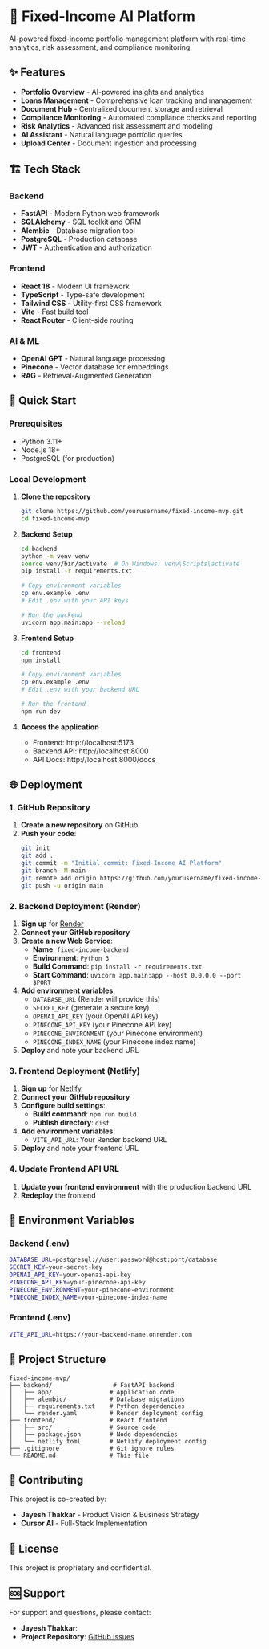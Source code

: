 # 🚀 Fixed-Income AI Platform

AI-powered fixed-income portfolio management platform with real-time analytics, risk assessment, and compliance monitoring.

## ✨ Features

- **Portfolio Overview** - AI-powered insights and analytics
- **Loans Management** - Comprehensive loan tracking and management
- **Document Hub** - Centralized document storage and retrieval
- **Compliance Monitoring** - Automated compliance checks and reporting
- **Risk Analytics** - Advanced risk assessment and modeling
- **AI Assistant** - Natural language portfolio queries
- **Upload Center** - Document ingestion and processing

## 🏗️ Tech Stack

### Backend
- **FastAPI** - Modern Python web framework
- **SQLAlchemy** - SQL toolkit and ORM
- **Alembic** - Database migration tool
- **PostgreSQL** - Production database
- **JWT** - Authentication and authorization

### Frontend
- **React 18** - Modern UI framework
- **TypeScript** - Type-safe development
- **Tailwind CSS** - Utility-first CSS framework
- **Vite** - Fast build tool
- **React Router** - Client-side routing

### AI & ML
- **OpenAI GPT** - Natural language processing
- **Pinecone** - Vector database for embeddings
- **RAG** - Retrieval-Augmented Generation

## 🚀 Quick Start

### Prerequisites
- Python 3.11+
- Node.js 18+
- PostgreSQL (for production)

### Local Development

1. **Clone the repository**
   ```bash
   git clone https://github.com/yourusername/fixed-income-mvp.git
   cd fixed-income-mvp
   ```

2. **Backend Setup**
   ```bash
   cd backend
   python -m venv venv
   source venv/bin/activate  # On Windows: venv\Scripts\activate
   pip install -r requirements.txt
   
   # Copy environment variables
   cp env.example .env
   # Edit .env with your API keys
   
   # Run the backend
   uvicorn app.main:app --reload
   ```

3. **Frontend Setup**
   ```bash
   cd frontend
   npm install
   
   # Copy environment variables
   cp env.example .env
   # Edit .env with your backend URL
   
   # Run the frontend
   npm run dev
   ```

4. **Access the application**
   - Frontend: http://localhost:5173
   - Backend API: http://localhost:8000
   - API Docs: http://localhost:8000/docs

## 🌐 Deployment

### 1. GitHub Repository

1. **Create a new repository** on GitHub
2. **Push your code**:
   ```bash
   git init
   git add .
   git commit -m "Initial commit: Fixed-Income AI Platform"
   git branch -M main
   git remote add origin https://github.com/yourusername/fixed-income-mvp.git
   git push -u origin main
   ```

### 2. Backend Deployment (Render)

1. **Sign up** for [Render](https://render.com)
2. **Connect your GitHub repository**
3. **Create a new Web Service**:
   - **Name**: `fixed-income-backend`
   - **Environment**: `Python 3`
   - **Build Command**: `pip install -r requirements.txt`
   - **Start Command**: `uvicorn app.main:app --host 0.0.0.0 --port $PORT`
4. **Add environment variables**:
   - `DATABASE_URL` (Render will provide this)
   - `SECRET_KEY` (generate a secure key)
   - `OPENAI_API_KEY` (your OpenAI API key)
   - `PINECONE_API_KEY` (your Pinecone API key)
   - `PINECONE_ENVIRONMENT` (your Pinecone environment)
   - `PINECONE_INDEX_NAME` (your Pinecone index name)
5. **Deploy** and note your backend URL

### 3. Frontend Deployment (Netlify)

1. **Sign up** for [Netlify](https://netlify.com)
2. **Connect your GitHub repository**
3. **Configure build settings**:
   - **Build command**: `npm run build`
   - **Publish directory**: `dist`
4. **Add environment variables**:
   - `VITE_API_URL`: Your Render backend URL
5. **Deploy** and note your frontend URL

### 4. Update Frontend API URL

1. **Update your frontend environment** with the production backend URL
2. **Redeploy** the frontend

## 🔧 Environment Variables

### Backend (.env)
```bash
DATABASE_URL=postgresql://user:password@host:port/database
SECRET_KEY=your-secret-key
OPENAI_API_KEY=your-openai-api-key
PINECONE_API_KEY=your-pinecone-api-key
PINECONE_ENVIRONMENT=your-pinecone-environment
PINECONE_INDEX_NAME=your-pinecone-index-name
```

### Frontend (.env)
```bash
VITE_API_URL=https://your-backend-name.onrender.com
```

## 📁 Project Structure

```
fixed-income-mvp/
├── backend/                 # FastAPI backend
│   ├── app/                # Application code
│   ├── alembic/            # Database migrations
│   ├── requirements.txt    # Python dependencies
│   └── render.yaml         # Render deployment config
├── frontend/               # React frontend
│   ├── src/                # Source code
│   ├── package.json        # Node dependencies
│   └── netlify.toml        # Netlify deployment config
├── .gitignore              # Git ignore rules
└── README.md               # This file
```

## 🤝 Contributing

This project is co-created by:
- **Jayesh Thakkar** - Product Vision & Business Strategy
- **Cursor AI** - Full-Stack Implementation

## 📄 License

This project is proprietary and confidential.

## 🆘 Support

For support and questions, please contact:
- **Jayesh Thakkar**: 
- **Project Repository**: [GitHub Issues](https://github.com/yourusername/fixed-income-mvp/issues)
